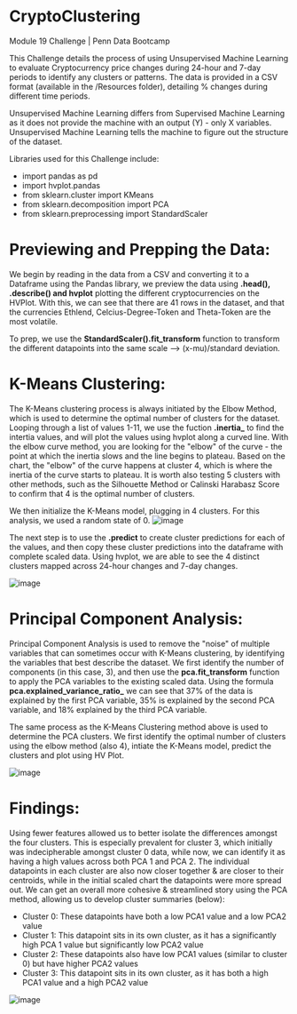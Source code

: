 # CryptoClustering
Module 19 Challenge | Penn Data Bootcamp

This Challenge details the process of using Unsupervised Machine Learning to evaluate Cryptocurrency price changes during 24-hour and 7-day periods to identify any clusters or patterns.
The data is provided in a CSV format (available in the /Resources folder), detailing % changes during different time periods.

Unsupervised Machine Learning differs from Supervised Machine Learning as it does not provide the machine with an output (Y) - only X variables. Unsupervised Machine Learning tells the machine to figure out the structure of the dataset. 

Libraries used for this Challenge include: 
- import pandas as pd
- import hvplot.pandas
- from sklearn.cluster import KMeans
- from sklearn.decomposition import PCA
- from sklearn.preprocessing import StandardScaler

# Previewing and Prepping the Data:

We begin by reading in the data from a CSV and converting it to a Dataframe using the Pandas library, we preview the data using **.head(), .describe() and hvplot** plotting the different cryptocurrencies on the HVPlot. With this, we can see that there are 41 rows in the dataset, and that the currencies Ethlend, Celcius-Degree-Token and Theta-Token are the most volatile.

To prep, we use the **StandardScaler().fit_transform** function to transform the different datapoints into the same scale --> (x-mu)/standard deviation.

# K-Means Clustering: 

The K-Means clustering process is always initiated by the Elbow Method, which is used to determine the optimal number of clusters for the dataset. Looping through a list of values 1-11, we use the fuction **.inertia_** to find the intertia values, and will plot the values using hvplot along a curved line. With the elbow curve method, you are looking for the "elbow" of the curve - the point at which the inertia slows and the line begins to plateau. Based on the chart, the "elbow" of the curve happens at cluster 4, which is where the inertia of the curve starts to plateau. It is worth also testing 5 clusters with other methods, such as the Silhouette Method or Calinski Harabasz Score to confirm that 4 is the optimal number of clusters.

We then initialize the K-Means model, plugging in 4 clusters. For this analysis, we used a random state of 0. 
![image](https://github.com/user-attachments/assets/50389828-b6f9-4fe5-91f8-939a82a271a7)

The next step is to use the **.predict** to create cluster predictions for each of the values, and then copy these cluster predictions into the dataframe with complete scaled data. Using hvplot, we are able to see the 4 distinct clusters mapped across 24-hour changes and 7-day changes.

![image](https://github.com/user-attachments/assets/6bc555d9-b159-4d81-a41c-aab637d26ea1)


# Principal Component Analysis:

Principal Component Analysis is used to remove the "noise" of multiple variables that can sometimes occur with K-Means clustering, by identifying the variables that best describe the dataset. 
We first identify the number of components (in this case, 3), and then use the **pca.fit_transform** function to apply the PCA variables to the existing scaled data. 
Using the formula **pca.explained_variance_ratio_** we can see that 37% of the data is explained by the first PCA variable, 35% is explained by the second PCA variable, and 18% explained by the third PCA variable. 

The same process as the K-Means Clustering method above is used to determine the PCA clusters. We first identify the optimal number of clusters using the elbow method (also 4), intiate the K-Means model, predict the clusters and plot using HV Plot. 

![image](https://github.com/user-attachments/assets/8abd88b7-081e-4011-9ae0-e31fadd95e5d)


# Findings:
Using fewer features allowed us to better isolate the differences amongst the four clusters. This is especially prevalent for cluster 3, which initially was indecipherable amongst cluster 0 data, while now, we can identify it as having a high values across both PCA 1 and PCA 2. The individual datapoints in each cluster are also now closer together & are closer to their centroids, while in the initial scaled chart the datapoints were more spread out. We can get an overall more cohesive & streamlined story using the PCA method, allowing us to develop cluster summaries (below):

- Cluster 0: These datapoints have both a low PCA1 value and a low PCA2 value
- Cluster 1: This datapoint sits in its own cluster, as it has a significantly high PCA 1 value but significantly low PCA2 value
- Cluster 2: These datapoints also have low PCA1 values (similar to cluster 0) but have higher PCA2 values
- Cluster 3: This datapoint sits in its own cluster, as it has both a high PCA1 value and a high PCA2 value

![image](https://github.com/user-attachments/assets/274b9278-fb2d-403a-bcdd-7258865fff19)

